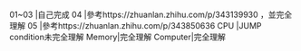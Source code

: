 


# 
01~03 |自己完成
04 |參考https://zhuanlan.zhihu.com/p/343139930  ，並完全理解
05 |參考https://zhuanlan.zhihu.com/p/343850636 
CPU |JUMP condition未完全理解
Memory|完全理解
Computer|完全理解

